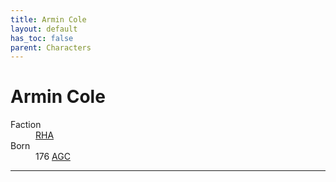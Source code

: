 ```yaml
---
title: Armin Cole
layout: default
has_toc: false
parent: Characters
---
```


# Armin Cole
<dl>
    <dt>Faction</dt><dd><a href="../factions/rha">RHA</a></dd>
    <dt>Born</dt><dd>176 <a href="../history/">AGC</a></dd>
    <!-- <dt>Died</dt><dd>///</dd> -->
</dl>

----

